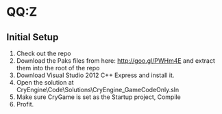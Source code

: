 QQ:Z
====

## Initial Setup

1. Check out the repo
2. Download the Paks files from here: http://goo.gl/PWHm4E and extract them into the root of the repo
3. Download Visual Studio 2012 C++ Express and install it.
4. Open the solution at CryEngine\Code\Solutions\CryEngine_GameCodeOnly.sln
6. Make sure CryGame is set as the Startup project, Compile
7. Profit.
